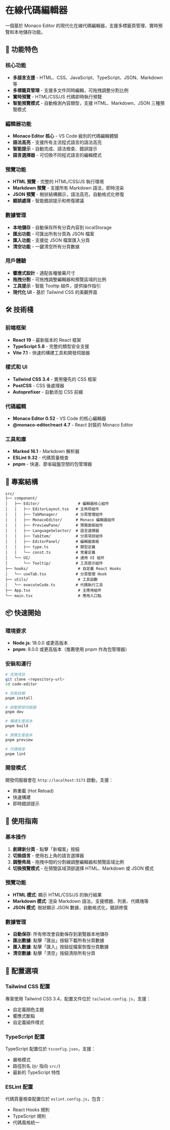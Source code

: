 # 在線代碼編輯器

一個基於 Monaco Editor 的現代化在線代碼編輯器，支援多標籤頁管理、實時預覽和本地儲存功能。

## 🚀 功能特色

### 核心功能

- **多語言支援** - HTML、CSS、JavaScript、TypeScript、JSON、Markdown 等
- **多標籤頁管理** - 支援多文件同時編輯，可拖拽調整分割比例
- **實時預覽** - HTML/CSS/JS 代碼即時執行預覽
- **智能預覽模式** - 自動檢測內容類型，支援 HTML、Markdown、JSON 三種預覽模式

### 編輯器功能

- **Monaco Editor 核心** - VS Code 級別的代碼編輯體驗
- **語法高亮** - 支援所有主流程式語言的語法高亮
- **智能提示** - 自動完成、語法檢查、錯誤提示
- **語言選擇器** - 可切換不同程式語言的編輯模式

### 預覽功能

- **HTML 預覽** - 完整的 HTML/CSS/JS 執行環境
- **Markdown 預覽** - 支援所有 Markdown 語法，即時渲染
- **JSON 預覽** - 樹狀結構顯示，語法高亮，自動格式化修復
- **錯誤處理** - 智能錯誤提示和修復建議

### 數據管理

- **本地儲存** - 自動保存所有分頁內容到 localStorage
- **匯出功能** - 可匯出所有分頁為 JSON 檔案
- **匯入功能** - 支援從 JSON 檔案匯入分頁
- **清空功能** - 一鍵清空所有分頁數據

### 用戶體驗

- **響應式設計** - 適配各種螢幕尺寸
- **拖拽分割** - 可拖拽調整編輯器和預覽區域的比例
- **工具提示** - 智能 Tooltip 組件，提供操作指引
- **現代化 UI** - 基於 Tailwind CSS 的美觀界面

## 🛠 技術棧

### 前端框架

- **React 19** - 最新版本的 React 框架
- **TypeScript 5.8** - 完整的類型安全支援
- **Vite 7.1** - 快速的構建工具和開發伺服器

### 樣式和 UI

- **Tailwind CSS 3.4** - 實用優先的 CSS 框架
- **PostCSS** - CSS 後處理器
- **Autoprefixer** - 自動添加 CSS 前綴

### 代碼編輯

- **Monaco Editor 0.52** - VS Code 的核心編輯器
- **@monaco-editor/react 4.7** - React 封裝的 Monaco Editor

### 工具和庫

- **Marked 16.1** - Markdown 解析器
- **ESLint 9.32** - 代碼質量檢查
- **pnpm** - 快速、節省磁盤空間的包管理器

## 📁 專案結構

```
src/
├── component/
│   ├── Editor/                 # 編輯器核心組件
│   │   ├── EditorLayout.tsx   # 主佈局組件
│   │   ├── TabManager/        # 分頁管理組件
│   │   ├── MonacoEditor/      # Monaco 編輯器組件
│   │   ├── PreviewPane/       # 預覽面板組件
│   │   ├── LanguageSelector/  # 語言選擇器
│   │   ├── TabItem/           # 分頁項目組件
│   │   ├── EditorPanel/       # 編輯器面板
│   │   ├── type.ts            # 類型定義
│   │   └── const.ts           # 常量定義
│   └── UI/                    # 通用 UI 組件
│       └── Tooltip/           # 工具提示組件
├── hooks/                      # 自定義 React Hooks
│   └── useTab.tsx             # 分頁管理 Hook
├── utils/                      # 工具函數
│   └── executeCode.ts         # 代碼執行工具
├── App.tsx                     # 主應用組件
└── main.tsx                    # 應用入口點
```

## 📦 快速開始

### 環境要求

- **Node.js**: 18.0.0 或更高版本
- **pnpm**: 8.0.0 或更高版本（推薦使用 pnpm 作為包管理器）

### 安裝和運行

```bash
# 克隆項目
git clone <repository-url>
cd code-editor

# 安裝依賴
pnpm install

# 啟動開發伺服器
pnpm dev

# 構建生產版本
pnpm build

# 預覽生產版本
pnpm preview

# 代碼檢查
pnpm lint
```

### 開發模式

開發伺服器會在 `http://localhost:5173` 啟動，支援：

- 熱重載 (Hot Reload)
- 快速構建
- 即時錯誤提示

## 🎯 使用指南

### 基本操作

1. **創建新分頁** - 點擊「新檔案」按鈕
2. **切換語言** - 使用右上角的語言選擇器
3. **調整佈局** - 拖拽中間的分割線調整編輯器和預覽區域比例
4. **切換預覽模式** - 在預覽區域頂部選擇 HTML、Markdown 或 JSON 模式

### 預覽功能

- **HTML 模式**: 顯示 HTML/CSS/JS 的執行結果
- **Markdown 模式**: 渲染 Markdown 語法，支援標題、列表、代碼塊等
- **JSON 模式**: 樹狀顯示 JSON 數據，自動格式化，錯誤修復

### 數據管理

- **自動保存**: 所有修改會自動保存到瀏覽器本地儲存
- **匯出數據**: 點擊「匯出」按鈕下載所有分頁數據
- **匯入數據**: 點擊「匯入」按鈕從檔案恢復分頁數據
- **清空數據**: 點擊「清空」按鈕清除所有分頁

## 🔧 配置選項

### Tailwind CSS 配置

專案使用 Tailwind CSS 3.4，配置文件位於 `tailwind.config.js`，支援：

- 自定義顏色主題
- 響應式斷點
- 自定義組件樣式

### TypeScript 配置

TypeScript 配置位於 `tsconfig.json`，支援：

- 嚴格模式
- 路徑別名 (`@/` 指向 `src/`)
- 最新的 TypeScript 特性

### ESLint 配置

代碼質量檢查配置位於 `eslint.config.js`，包含：

- React Hooks 規則
- TypeScript 規則
- 代碼風格統一
